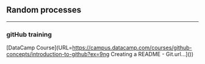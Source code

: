 ## Random processes
***

### gitHub training 
[DataCamp Course](URL=https://campus.datacamp.com/courses/github-concepts/introduction-to-github?ex=9ng Creating a README - Git.url…]())

